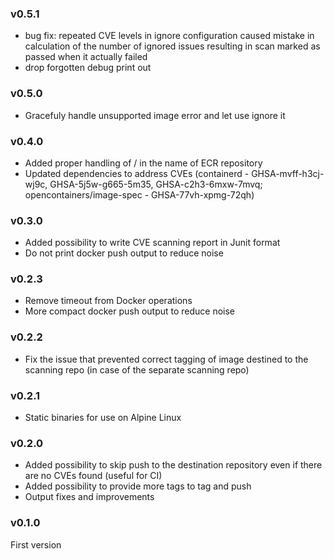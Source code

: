 ### v0.5.1

* bug fix: repeated CVE levels in ignore configuration caused mistake in calculation of the number of ignored issues resulting in scan marked as passed when it actually failed
* drop forgotten debug print out

### v0.5.0

* Gracefuly handle unsupported image error and let use ignore it

### v0.4.0

* Added proper handling of / in the name of ECR repository
* Updated dependencies to address CVEs (containerd - GHSA-mvff-h3cj-wj9c, GHSA-5j5w-g665-5m35, GHSA-c2h3-6mxw-7mvq; opencontainers/image-spec - GHSA-77vh-xpmg-72qh)

### v0.3.0

* Added possibility to write CVE scanning report in Junit format
* Do not print docker push output to reduce noise

### v0.2.3

* Remove timeout from Docker operations
* More compact docker push output to reduce noise

### v0.2.2

* Fix the issue that prevented correct tagging of image destined to the scanning repo (in case of the separate scanning repo)

### v0.2.1

* Static binaries for use on Alpine Linux

### v0.2.0

* Added possibility to skip push to the destination repository even if there are no CVEs found (useful for CI)
* Added possibility to provide more tags to tag and push
* Output fixes and improvements

### v0.1.0

First version